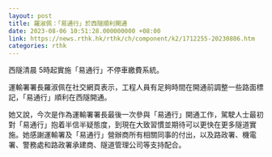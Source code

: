 ```yaml
---
layout: post
title: 羅淑佩：「易通行」於西隧順利開通
date: 2023-08-06 10:51:28.000000000 +08:00
link: https://news.rthk.hk/rthk/ch/component/k2/1712255-20230806.htm
categories: rthk
---
```


西隧清晨 5時起實施「易通行」不停車繳費系統。

運輸署署長羅淑佩在社交網頁表示，工程人員有足夠時間在開通前調整一些路面標記，「易通行」順利在西隧開通。

她又說，今次是作為運輸署署長最後一次參與「易通行」開通工作，駕駛人士最初對「易通行」抱着半信半疑態度，到現在大致習慣並期待可以更快在更多隧道實施。她感謝運輸署及「易通行」營辦商所有相關同事的付出，以及路政署、機電署、警務處和路政署承建商、隧道管理公司等支持配合。
